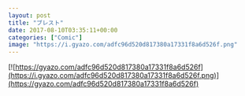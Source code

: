 ```yaml
---
layout: post
title: "ブレスト"
date: 2017-08-10T03:35:11+00:00
categories: ["Comic"]
image: "https://i.gyazo.com/adfc96d520d817380a17331f8a6d526f.png"
---
```


[![https://gyazo.com/adfc96d520d817380a17331f8a6d526f](https://i.gyazo.com/adfc96d520d817380a17331f8a6d526f.png)](https://gyazo.com/adfc96d520d817380a17331f8a6d526f)
